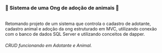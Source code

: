 <h3> 🐾 Sistema de uma Ong de adoção de animais 🐾 </h3> <br>
Retomando projeto de um sistema que controla o cadastro de adotante, cadastro animal e adoção da ong estruturado em MVC, utilizando conexão com o banco de dados SQL Server e utilizando conceitos de dapper. <br>
<h6>CRUD funcionando em Adotante e Animal. </h6>
